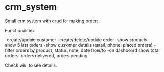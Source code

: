 # crm_system
Small crm system with crud for making orders.

Functionalities:

-create/update customer
-create/delete/update order
-show products
-show 5 last orders
-show customer details (email, phone, placed orders)
-filter orders by product, status, note, date from/to
-on dashboard show total orders, orders delivered, orders pending


Check wiki to see details.
